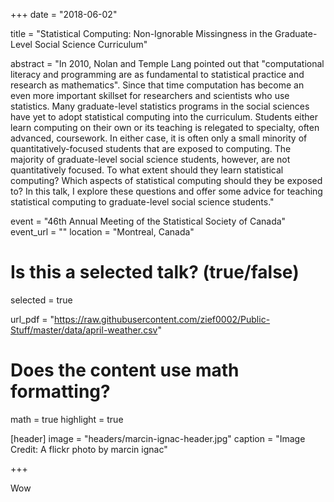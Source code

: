 +++
date = "2018-06-02"

title = "Statistical Computing: Non-Ignorable Missingness in the Graduate-Level Social Science Curriculum"

abstract = "In 2010, Nolan and Temple Lang pointed out that \"computational literacy and programming are as fundamental to statistical practice and research as mathematics\". Since that time computation has become an even more important skillset for researchers and scientists who use statistics. Many graduate-level statistics programs in the social sciences have yet to adopt statistical computing into the curriculum. Students either learn computing on their own or its teaching is relegated to specialty, often advanced, coursework. In either case, it is often only a small minority of quantitatively-focused students that are exposed to computing. The majority of graduate-level social science students, however, are not quantitatively focused. To what extent should they learn statistical computing? Which aspects of statistical computing should they be exposed to? In this talk, I explore these questions and offer some advice for teaching statistical computing to graduate-level social science students."

event = "46th Annual Meeting of the Statistical Society of Canada"
event_url = ""
location = "Montreal, Canada"

# Is this a selected talk? (true/false)
selected = true

url_pdf = "https://raw.githubusercontent.com/zief0002/Public-Stuff/master/data/april-weather.csv"

# Does the content use math formatting?
math = true
highlight = true

[header]
image = "headers/marcin-ignac-header.jpg"
caption = "Image Credit: A flickr photo by marcin ignac"

+++

Wow

